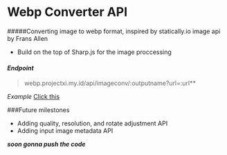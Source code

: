 # Webp Converter API
#####Converting image to webp format, inspired by statically.io image api by Frans Allen

- Build on the top of Sharp.js for the image proccessing

#### *Endpoint*
> webp.projectxi.my.id/api/imageconv/:outputname?url=:url**

*Example*
[Click this](http://webp.projectxi.my.id/api/imageconv/pepe?url=https://pbs.twimg.com/media/ExwlywDXMAAYI_H.jpg "Click this")

###Future milestones
- Adding quality, resolution, and rotate adjustment API
- Adding input image metadata API

***soon gonna push the code***
